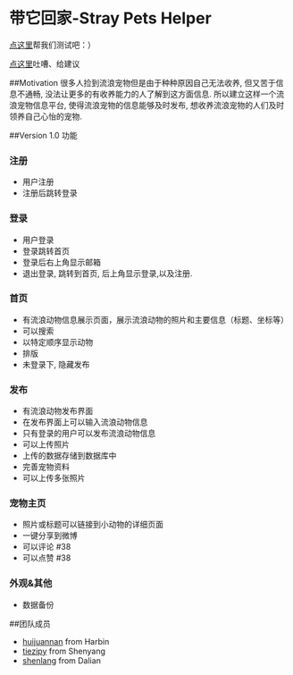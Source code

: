 # 带它回家-Stray Pets Helper

[点这里](http://testpet.sinaapp.com)帮我们测试吧：）  

[点这里](https://github.com/xpgeng/straypetshelper/issues/22)吐嘈、给建议

##Motivation
很多人捡到流浪宠物但是由于种种原因自己无法收养, 但又苦于信息不通畅, 没法让更多的有收养能力的人了解到这方面信息. 所以建立这样一个流浪宠物信息平台, 使得流浪宠物的信息能够及时发布, 想收养流浪宠物的人们及时领养自己心怡的宠物.



##Version 1.0 功能
### 注册
- 用户注册
- 注册后跳转登录

### 登录
- 用户登录
- 登录跳转首页
- 登录后右上角显示邮箱
- 退出登录, 跳转到首页, 后上角显示登录,以及注册.

### 首页
- 有流浪动物信息展示页面，展示流浪动物的照片和主要信息（标题、坐标等）
- 可以搜索
- 以特定顺序显示动物
- 排版
- 未登录下, 隐藏发布

### 发布
- 有流浪动物发布界面
- 在发布界面上可以输入流浪动物信息
- 只有登录的用户可以发布流浪动物信息
- 可以上传照片
- 上传的数据存储到数据库中
- 完善宠物资料
- 可以上传多张照片


### 宠物主页
- 照片或标题可以链接到小动物的详细页面
- 一键分享到微博
- 可以评论 #38 
- 可以点赞 #38


### 外观&其他
- 数据备份
   



##团队成员
- [huijuannan](https://github.com/huijuannan) from Harbin
- [tiezipy](https://github.com/tiezipy) from Shenyang
- [shenlang](https://github.com/xpgeng) from Dalian


